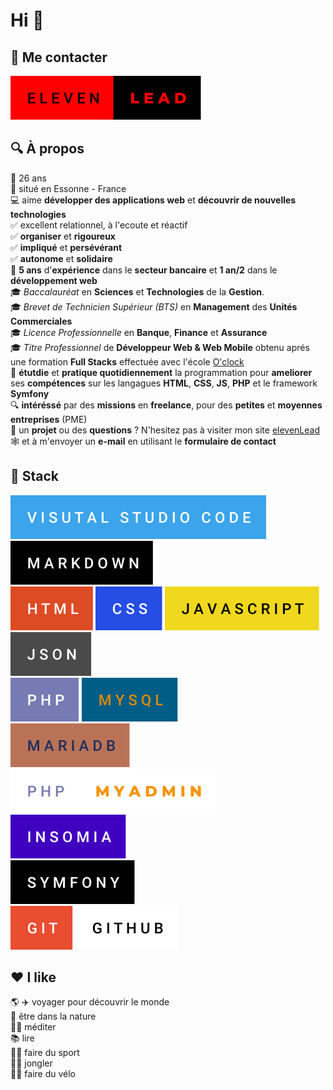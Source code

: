 # **Hi** :wave:

## 💬 **Me contacter**
[![logo de elevenlead.com](images/eleven-lead.svg)](http://www.elevenlead.com)



## :mag: **À propos**

:calendar: 26 ans  
:round_pushpin: situé en Essonne - France       
💻 aime **développer des applications web** et **découvrir de nouvelles technologies**   
:white_check_mark: excellent relationnel, à l'ecoute et réactif  
:white_check_mark: **organiser** et **rigoureux**  
:white_check_mark: **impliqué** et **persévérant**  
:white_check_mark: **autonome** et **solidaire**  
:bank: **5 ans** d'**expérience** dans le **secteur bancaire** et **1 an/2** dans le **développement web**  
:mortar_board: _Baccalauréat_ en **Sciences** et **Technologies** de la **Gestion**.   
:mortar_board: _Brevet de Technicien Supérieur (BTS)_ en **Management** des **Unités Commerciales**   
:mortar_board: _Licence Professionnelle_ en **Banque**, **Finance** et **Assurance**    
:mortar_board: _Titre Professionnel_ de **Développeur Web & Web Mobile** obtenu aprés une formation **Full Stacks** effectuée avec l'école [O'clock](https://oclock.io/)  
:seedling: **étutdie** et **pratique quotidiennement** la programmation pour **ameliorer** ses **compétences** sur les langagues **HTML**, **CSS**, **JS**, **PHP** et le framework **Symfony**    
🔍 **intéréssé** par des **missions** en **freelance**, pour des **petites** et **moyennes entreprises** (PME)      
:e-mail: un **projet** ou des **questions** ? N'hesitez pas à visiter mon site [elevenLead](https://oclock.io/) :spider_web: et à m'envoyer un **e-mail** en utilisant le **formulaire de contact**   

## :toolbox: **Stack**
![](images/visual-studio-code.svg)      
![](images/markdown.svg)                 
![](images/html.svg) ![](images/css.svg) ![](images/javascript.svg) ![](images/json.svg)     
![](images/php.svg) ![](images/mysql.svg)       
![](images/mariadb.svg) ![](images/php-myadmin.svg) ![](images/insomia.svg)             
![](images/symfony.svg)   
![](images/git.svg) ![](images/github.svg)       

## :hearts: **I like**

:earth_americas: :airplane: voyager pour découvrir le monde  
:deciduous_tree: être dans la nature  
:lotus_position_man: méditer  
:books: lire  
:man_cartwheeling: faire du sport  
:man_juggling: jongler   
:biking_man: faire du vélo  
